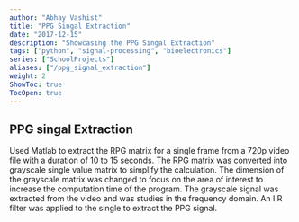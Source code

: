 ```yaml
---
author: "Abhay Vashist"
title: "PPG Singal Extraction"
date: "2017-12-15"
description: "Showcasing the PPG Singal Extraction"
tags: ["python", "signal-processing", "bioelectronics"]
series: ["SchoolProjects"]
aliases: ["/ppg_signal_extraction"]
weight: 2
ShowToc: true
TocOpen: true
---
```


## PPG singal Extraction

Used Matlab to extract the RPG matrix for a single frame from a 720p video file with a duration of 10 to 15 seconds. The RPG matrix was converted into grayscale single value matrix to simplify the calculation. The dimension of the grayscale matrix was changed to focus on the area of interest to increase the computation time of the program. The grayscale signal was extracted from the video and was studies in the frequency domain. An IIR filter was applied to the single to extract the PPG signal. 